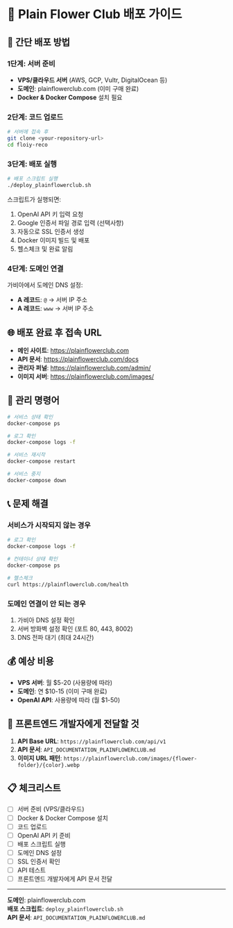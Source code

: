 # 🌸 Plain Flower Club 배포 가이드

## 🚀 간단 배포 방법

### 1단계: 서버 준비
- **VPS/클라우드 서버** (AWS, GCP, Vultr, DigitalOcean 등)
- **도메인**: plainflowerclub.com (이미 구매 완료)
- **Docker & Docker Compose** 설치 필요

### 2단계: 코드 업로드
```bash
# 서버에 접속 후
git clone <your-repository-url>
cd floiy-reco
```

### 3단계: 배포 실행
```bash
# 배포 스크립트 실행
./deploy_plainflowerclub.sh
```

스크립트가 실행되면:
1. OpenAI API 키 입력 요청
2. Google 인증서 파일 경로 입력 (선택사항)
3. 자동으로 SSL 인증서 생성
4. Docker 이미지 빌드 및 배포
5. 헬스체크 및 완료 알림

### 4단계: 도메인 연결
가비아에서 도메인 DNS 설정:
- **A 레코드**: `@` → 서버 IP 주소
- **A 레코드**: `www` → 서버 IP 주소

## 🌐 배포 완료 후 접속 URL

- **메인 사이트**: https://plainflowerclub.com
- **API 문서**: https://plainflowerclub.com/docs
- **관리자 퍼널**: https://plainflowerclub.com/admin/
- **이미지 서버**: https://plainflowerclub.com/images/

## 🔧 관리 명령어

```bash
# 서비스 상태 확인
docker-compose ps

# 로그 확인
docker-compose logs -f

# 서비스 재시작
docker-compose restart

# 서비스 중지
docker-compose down
```

## 📞 문제 해결

### 서비스가 시작되지 않는 경우
```bash
# 로그 확인
docker-compose logs -f

# 컨테이너 상태 확인
docker-compose ps

# 헬스체크
curl https://plainflowerclub.com/health
```

### 도메인 연결이 안 되는 경우
1. 가비아 DNS 설정 확인
2. 서버 방화벽 설정 확인 (포트 80, 443, 8002)
3. DNS 전파 대기 (최대 24시간)

## 💰 예상 비용

- **VPS 서버**: 월 $5-20 (사용량에 따라)
- **도메인**: 연 $10-15 (이미 구매 완료)
- **OpenAI API**: 사용량에 따라 (월 $1-50)

## 🎯 프론트엔드 개발자에게 전달할 것

1. **API Base URL**: `https://plainflowerclub.com/api/v1`
2. **API 문서**: `API_DOCUMENTATION_PLAINFLOWERCLUB.md`
3. **이미지 URL 패턴**: `https://plainflowerclub.com/images/{flower-folder}/{color}.webp`

## 📋 체크리스트

- [ ] 서버 준비 (VPS/클라우드)
- [ ] Docker & Docker Compose 설치
- [ ] 코드 업로드
- [ ] OpenAI API 키 준비
- [ ] 배포 스크립트 실행
- [ ] 도메인 DNS 설정
- [ ] SSL 인증서 확인
- [ ] API 테스트
- [ ] 프론트엔드 개발자에게 API 문서 전달

---

**도메인**: plainflowerclub.com  
**배포 스크립트**: `deploy_plainflowerclub.sh`  
**API 문서**: `API_DOCUMENTATION_PLAINFLOWERCLUB.md`

